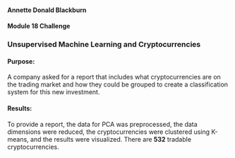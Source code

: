#### Annette Donald Blackburn

#### Module 18 Challenge
### Unsupervised Machine Learning and Cryptocurrencies

#### Purpose:
A company asked for a report that includes what cryptocurrencies are on the trading market and how they could be grouped to create a classification system for this new investment.

#### Results: 
To provide a report, the data for PCA was preprocessed, the data dimensions were reduced, the cryptocurrencies were clustered using K-means, and the results were visualized. There are __532__ tradable cryptocurrencies.
